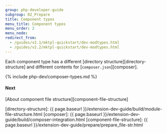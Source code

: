 ```yaml
---
group: php-developer-guide
subgroup: 02_Prepare
title: Component types
menu_title: Component types
menu_order: 2
menu_node:
redirect_from:
  - /guides/v2.1/mktpl-quickstart/dev-modtypes.html
  - /guides/v2.2/mktpl-quickstart/dev-modtypes.html
---
```


Each component type has a different [directory structure][directory-structure] and different contents for [`composer.json`][composer].

{% include php-dev/composer-types.md %}

#### Next
[About component file structure][component-file-structure]

[directory-structure]: {{ page.baseurl }}/extension-dev-guide/build/module-file-structure.html
[composer]: {{ page.baseurl }}/extension-dev-guide/build/composer-integration.html
[component-file-structure]: {{ page.baseurl }}/extension-dev-guide/prepare/prepare_file-str.html
